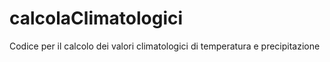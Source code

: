 # calcolaClimatologici
Codice per il calcolo dei valori climatologici di temperatura e precipitazione
